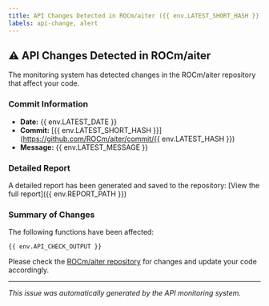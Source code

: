 ```yaml
---
title: API Changes Detected in ROCm/aiter ({{ env.LATEST_SHORT_HASH }})
labels: api-change, alert
---
```


## ⚠️ API Changes Detected in ROCm/aiter

The monitoring system has detected changes in the ROCm/aiter repository that affect your code.

### Commit Information
- **Date:** {{ env.LATEST_DATE }}
- **Commit:** [{{ env.LATEST_SHORT_HASH }}](https://github.com/ROCm/aiter/commit/{{ env.LATEST_HASH }})
- **Message:** {{ env.LATEST_MESSAGE }}

### Detailed Report

A detailed report has been generated and saved to the repository:
[View the full report]({{ env.REPORT_PATH }})

### Summary of Changes

The following functions have been affected:

```
{{ env.API_CHECK_OUTPUT }}
```

Please check the [ROCm/aiter repository](https://github.com/ROCm/aiter) for changes and update your code accordingly.

---
*This issue was automatically generated by the API monitoring system.*